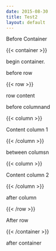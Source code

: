 ```yaml
---
date: 2015-08-30
title: Test2
layout: default
---
```


Before Container

{{< container >}}

begin container.

before row

{{< row >}}

row content

before columnand

{{< column >}}

Content column 1

{{< /column >}}

between columsn

{{< column >}}

Content column 2

{{< /column >}}

after column

{{< /row >}}

After row

{{< /container >}}

after container
